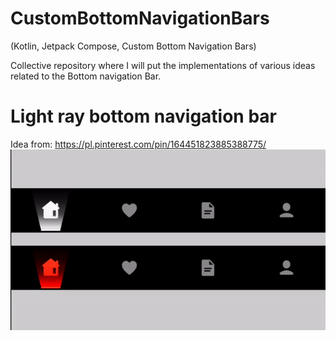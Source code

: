 # CustomBottomNavigationBars
(Kotlin, Jetpack Compose, Custom Bottom Navigation Bars)

Collective repository where I will put the implementations of various ideas related to the Bottom navigation Bar.

# Light ray bottom navigation bar
Idea from: https://pl.pinterest.com/pin/164451823885388775/
![Alt text](light_ray_bottom_nav_gif.gif?raw=true "Light ray bottom navigation Bar")
